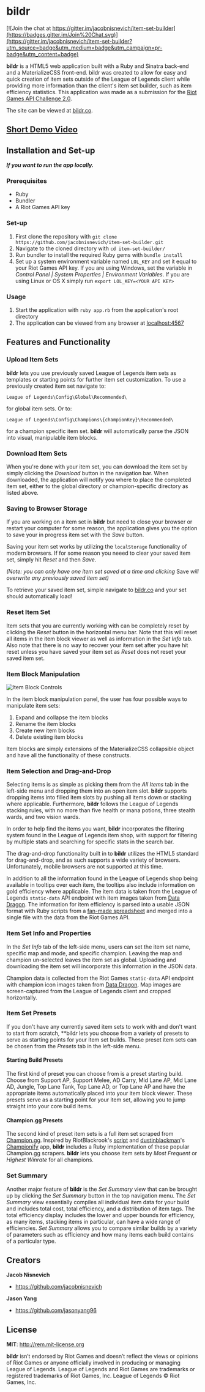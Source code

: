 # bildr

[![Join the chat at https://gitter.im/jacobnisnevich/item-set-builder](https://badges.gitter.im/Join%20Chat.svg)](https://gitter.im/jacobnisnevich/item-set-builder?utm_source=badge&utm_medium=badge&utm_campaign=pr-badge&utm_content=badge)

**bildr** is a HTML5 web application built with a Ruby and Sinatra back-end and a MaterializeCSS front-end. bildr was created to allow for easy and quick creation of item sets outside of the League of Legends client while providing more information than the client's item set builder, such as item efficiency statistics. This application was made as a submission for the [Riot Games API Challenge 2.0](https://developer.riotgames.com/discussion/announcements/show/2lxEyIcE).

The site can be viewed at [bildr.co](http://bildr.co).

## [Short Demo Video](https://www.youtube.com/watch?v=QayUJVY35_I)

## Installation and Set-up

**_If you want to run the app locally._**

### Prerequisites

* Ruby
* Bundler
* A Riot Games API key

### Set-up

1. First clone the repository with `git clone https://github.com/jacobnisnevich/item-set-builder.git`
2. Navigate to the cloned directory with `cd item-set-builder/`
3. Run bundler to install the required Ruby gems with `bundle install`
4. Set up a system environment variable named `LOL_KEY` and set it equal to your Riot Games API key. If you are using Windows, set the variable in _Control Panel | System Properties | Environment Variables_. If you are using Linux or OS X simply run `export LOL_KEY=<YOUR API KEY>`

### Usage

1. Start the application with `ruby app.rb` from the application's root directory
2. The application can be viewed from any browser at [localhost:4567](http://localhost:4567)

## Features and Functionality

### Upload Item Sets

**bildr** lets you use previously saved League of Legends item sets as templates or starting points for further item set customization. To use a previously created item set navigate to:

```
League of Legends\Config\Global\Recommended\
```

for global item sets. Or to:

```
League of Legends\Config\Champions\{championKey}\Recommended\
```

for a champion specific item set. **bildr** will automatically parse the JSON into visual, manipulable item blocks.

### Download Item Sets

When you're done with your item set, you can download the item set by simply clicking the *Download* button in the navigation bar. When downloaded, the application will notify you where to place the completed item set, either to the global directory or champion-specific directory as listed above.

### Saving to Browser Storage

If you are working on a item set in **bildr** but need to close your browser or restart your computer for some reason, the application gives you the option to save your in progress item set with the *Save* button.

Saving your item set works by utilizing the ```localStorage``` functionality of modern browsers. If for some reason you neeed to clear your saved item set, simply hit *Reset* and then *Save*.

*(Note: you can only have one item set saved at a time and clicking* Save *will overwrite any previously saved item set)*

To retrieve your saved item set, simple navigate to [bildr.co](bildr.co) and your set should automatically load!

### Reset Item Set

Item sets that you are currently working with can be completely reset by clicking the *Reset* button in the horizontal menu bar. Note that this will reset all items in the item block viewer as well as information in the _Set Info_ tab. Also note that there is no way to recover your item set after you have hit reset unless you have saved your item set as *Reset* does not reset your saved item set.

### Item Block Manipulation

![Item Block Controls](http://i.imgur.com/bW2gpfx.png)

In the item block manipulation panel, the user has four possible ways to manipulate item sets:

1. Expand and collapse the item blocks
2. Rename the item blocks
3. Create new item blocks
4. Delete existing item blocks

Item blocks are simply extensions of the MaterializeCSS collapsible object and have all the functionality of these constructs.

### Item Selection and Drag-and-Drop

Selecting items is as simple as picking them from the _All Items_ tab in the left-side menu and dropping them into an open item slot. **bildr** supports dropping items into filled item slots by pushing all items down or stacking where applicable. Furthermore, **bildr** follows the League of Legends stacking rules, with no more than five health or mana potions, three stealth wards, and two vision wards.

In order to help find the items you want, **bildr** incorporates the filtering system found in the League of Legends item shop, with support for filtering by multiple stats and searching for specific stats in the search bar.

The drag-and-drop functionality built in to **bildr** utilizes the HTML5 standard for drag-and-drop, and as such supports a wide variety of browsers. Unfortunately, mobile browsers are not supported at this time.

In addition to all the information found in the League of Legends shop being available in tooltips over each item, the tooltips also include information on gold efficiency where applicable. The item data is taken from the League of Legends `static-data` API endpoint with item images taken from [Data Dragon](http://ddragon.leagueoflegends.com/tool). The information for item efficiency is parsed into a usable JSON format with Ruby scripts from a [fan-made spreadsheet](https://docs.google.com/spreadsheets/d/1ASPk9DIQug-3x7d2ZZ5PU7c7-NiE9Tj5q3MgeIYZoc4/edit#gid=2147374466) and merged into a single file with the data from the Riot Games API.

### Item Set Info and Properties

In the _Set Info_ tab of the left-side menu, users can set the item set name, specific map and mode, and specific champion. Leaving the map and champion un-selected leaves the item set as global. Uploading and downloading the item set will incorporate this information in the JSON data. 

Champion data is collected from the Riot Games  `static-data` API endpoint with champion icon images taken from [Data Dragon](http://ddragon.leagueoflegends.com/tool). Map images are screen-captured from the League of Legends client and cropped horizontally.

### Item Set Presets

If you don't have any currently saved item sets to work with and don't want to start from scratch, **bild*r* lets you choose from a variety of presets to serve as starting points for your item set builds. These preset item sets can be chosen from the _Presets_ tab in the left-side menu.

#### Starting Build Presets

The first kind of preset you can choose from is a preset starting build. Choose from Support AP, Support Melee, AD Carry, Mid Lane AP, Mid Lane AD, Jungle, Top Lane Tank, Top Lane AD, or Top Lane AP and have the appropriate items automatically placed into your item block viewer. These presets serve as a starting point for your item set, allowing you to jump straight into your core build items.

#### Champion.gg Presets

The second kind of preset item sets is a full item set scraped from [Champion.gg](http://champion.gg). Inspired by RiotBlackrook's [script](https://www.reddit.com/r/leagueoflegends/comments/2xfovt/i_wrote_a_script_to_generate_item_sets_from/) and [dustinblackman](https://github.com/dustinblackman/)'s [Championify](https://github.com/dustinblackman/Championify) app, **bildr** includes a Ruby implementation of these popular Champion.gg scrapers. **bildr** lets you choose item sets by *Most Frequent* or *Highest Winrate* for all champions.

### Set Summary

Another major feature of **bildr** is the _Set Summary_ view that can be brought up by clicking the *Set Summary* button in the top navigation menu. The _Set Summary_ view essentially compiles all individual item data for your build and includes total cost, total efficiency, and a distribution of item tags. The total efficiency display includes the lower and upper bounds for efficiency, as many items, stacking items in particular, can have a wide range of efficiencies. _Set Summary_ allows you to compare similar builds by a variety of parameters such as efficiency and how many items each build contains of a particular type.

## Creators

**Jacob Nisnevich**
* https://github.com/jacobnisnevich

**Jason Yang**
* https://github.com/jasonyang96

## License

**MIT**: http://rem.mit-license.org

**bildr** isn’t endorsed by Riot Games and doesn’t reflect the views or opinions of Riot Games or anyone officially involved in producing or managing League of Legends. League of Legends and Riot Games are trademarks or registered trademarks of Riot Games, Inc. League of Legends © Riot Games, Inc.
